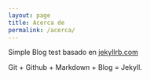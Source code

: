 ```yaml
---
layout: page
title: Acerca de
permalink: /acerca/
---
```


Simple Blog test basado en [jekyllrb.com](http://jekyllrb.com/)

Git + Github + Markdown + Blog = Jekyll.